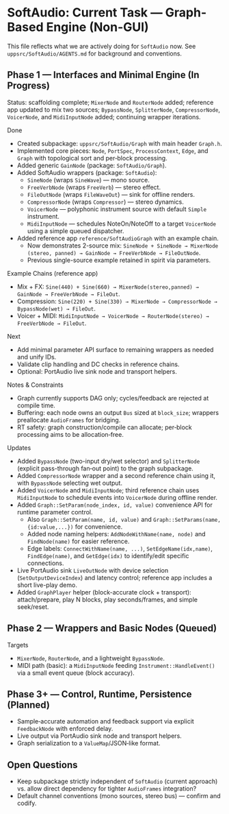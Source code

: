# SoftAudio: Current Task — Graph-Based Engine (Non-GUI)

This file reflects what we are actively doing for `SoftAudio` now. See `uppsrc/SoftAudio/AGENTS.md` for background and conventions.

## Phase 1 — Interfaces and Minimal Engine (In Progress)

Status: scaffolding complete; `MixerNode` and `RouterNode` added; reference app updated to mix two sources; `BypassNode`, `SplitterNode`, `CompressorNode`, `VoicerNode`, and `MidiInputNode` added; continuing wrapper iterations.

Done
- Created subpackage: `uppsrc/SoftAudio/Graph` with main header `Graph.h`.
- Implemented core pieces: `Node`, `PortSpec`, `ProcessContext`, `Edge`, and `Graph` with topological sort and per‑block processing.
- Added generic `GainNode` (package: `SoftAudio/Graph`).
- Added SoftAudio wrappers (package: `SoftAudio`):
  - `SineNode` (wraps `SineWave`) — mono source.
  - `FreeVerbNode` (wraps `FreeVerb`) — stereo effect.
  - `FileOutNode` (wraps `FileWaveOut`) — sink for offline renders.
  - `CompressorNode` (wraps `Compressor`) — stereo dynamics.
  - `VoicerNode` — polyphonic instrument source with default `Simple` instrument.
  - `MidiInputNode` — schedules NoteOn/NoteOff to a target `VoicerNode` using a simple queued dispatcher.
- Added reference app `reference/SoftAudioGraph` with an example chain.
  - Now demonstrates 2-source mix: `SineNode + SineNode → MixerNode (stereo, panned) → GainNode → FreeVerbNode → FileOutNode`.
  - Previous single-source example retained in spirit via parameters.

Example Chains (reference app)
- Mix + FX: `Sine(440) + Sine(660) → MixerNode(stereo,panned) → GainNode → FreeVerbNode → FileOut`.
- Compression: `Sine(220) + Sine(330) → MixerNode → CompressorNode → BypassNode(wet) → FileOut`.
- Voicer + MIDI: `MidiInputNode → VoicerNode → RouterNode(stereo) → FreeVerbNode → FileOut`.

Next
- Add minimal parameter API surface to remaining wrappers as needed and unify IDs.
- Validate clip handling and DC checks in reference chains.
- Optional: PortAudio live sink node and transport helpers.

Notes & Constraints
- Graph currently supports DAG only; cycles/feedback are rejected at compile time.
- Buffering: each node owns an output `Bus` sized at `block_size`; wrappers preallocate `AudioFrames` for bridging.
- RT safety: graph construction/compile can allocate; per‑block processing aims to be allocation‑free.

Updates
- Added `BypassNode` (two-input dry/wet selector) and `SplitterNode` (explicit pass-through fan‑out point) to the graph subpackage.
- Added `CompressorNode` wrapper and a second reference chain using it, with `BypassNode` selecting wet output.
- Added `VoicerNode` and `MidiInputNode`; third reference chain uses `MidiInputNode` to schedule events into `VoicerNode` during offline render.
- Added `Graph::SetParam(node_index, id, value)` convenience API for runtime parameter control.
  - Also `Graph::SetParam(name, id, value)` and `Graph::SetParams(name, {id:value,...})` for convenience.
  - Added node naming helpers: `AddNodeWithName(name, node)` and `FindNode(name)` for easier reference.
  - Edge labels: `ConnectWithName(name, ...)`, `SetEdgeName(idx,name)`, `FindEdge(name)`, and `GetEdge(idx)` to identify/edit specific connections.
 - Live PortAudio sink `LiveOutNode` with device selection (`SetOutputDeviceIndex`) and latency control; reference app includes a short live-play demo.
 - Added `GraphPlayer` helper (block-accurate clock + transport): attach/prepare, play N blocks, play seconds/frames, and simple seek/reset.

## Phase 2 — Wrappers and Basic Nodes (Queued)

Targets
- `MixerNode`, `RouterNode`, and a lightweight `BypassNode`.
- MIDI path (basic): a `MidiInputNode` feeding `Instrument::HandleEvent()` via a small event queue (block accuracy).

## Phase 3+ — Control, Runtime, Persistence (Planned)

- Sample‑accurate automation and feedback support via explicit `FeedbackNode` with enforced delay.
- Live output via PortAudio sink node and transport helpers.
- Graph serialization to a `ValueMap`/JSON‑like format.

## Open Questions

- Keep subpackage strictly independent of `SoftAudio` (current approach) vs. allow direct dependency for tighter `AudioFrames` integration?
- Default channel conventions (mono sources, stereo bus) — confirm and codify.


